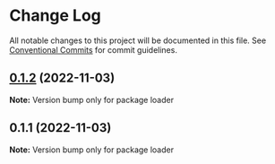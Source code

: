 # Change Log

All notable changes to this project will be documented in this file.
See [Conventional Commits](https://conventionalcommits.org) for commit guidelines.

## [0.1.2](https://github.com/ShadyMind/webpack-auto/compare/loader@0.1.1...loader@0.1.2) (2022-11-03)

**Note:** Version bump only for package loader





## 0.1.1 (2022-11-03)

**Note:** Version bump only for package loader
